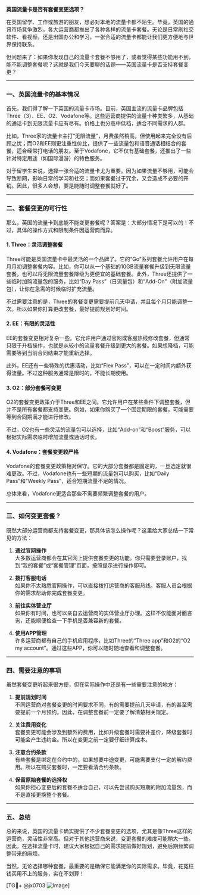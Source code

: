 **英国流量卡是否有套餐变更选项？**

在英国留学、工作或旅游的朋友，想必对本地的流量卡都不陌生。毕竟，英国的通讯市场竞争激烈，各大运营商都推出了各种各样的流量卡套餐。无论是日常刷社交软件、看视频，还是出国办公和学习，一张合适的流量卡都能让我们更方便地与世界保持联系。

但问题来了：如果你发现自己的流量卡套餐不够用了，或者觉得某些功能用不到，能不能调整套餐呢？这就是我们今天要聊的话题——英国流量卡是否支持套餐变更？

---

### **一、英国流量卡的基本情况**

首先，我们得了解一下英国的流量卡市场。目前，英国主流的流量卡品牌包括Three（3）、EE、O2、Vodafone等。这些运营商提供的流量卡种类繁多，从基础的通话卡到无限流量卡应有尽有。价格上也分高中低档，适合不同需求的人群。

比如，Three家的流量卡主打“无限流量”，月费虽然稍高，但使用起来完全没有后顾之忧；而O2和EE则更注重性价比，提供了一些流量包和语音通话相结合的套餐，适合经常打电话的朋友。至于Vodafone，它不仅有基础套餐，还推出了一些针对特定用途（如国际漫游）的特色服务。

对于留学生来说，选择一张合适的流量卡尤为重要。因为如果流量不够用，可能会导致断网，影响日常的学习和社交；而如果套餐过于冗余，又会造成不必要的开销。因此，很多人会想，要是能随时调整套餐就好了。

---

### **二、套餐变更的可行性**

那么，英国的流量卡到底能不能变更套餐呢？答案是：大部分情况下是可以的！不过，具体的操作方式和限制条件因运营商而异。

#### **1. Three：灵活调整套餐**
Three可能是英国流量卡中最灵活的一个品牌了。它的“Go”系列套餐允许用户在每月月初调整套餐内容。比如，你可以从一个基础的10GB流量套餐升级到无限流量套餐，也可以将无限流量套餐降级为更便宜的基础套餐。此外，Three还提供了一些临时加购流量包的服务，比如“Day Pass”（日流量包）和“Add-On”（附加流量包），让你在急需的时候临时扩充流量。

不过需要注意的是，Three的套餐变更需要提前几天申请，并且每个月只能调整一次。所以如果你打算更改套餐，最好提前规划好时间。

#### **2. EE：有限的灵活性**
EE的套餐变更相对复杂一些。它允许用户通过官网或客服热线修改套餐，但通常只限于升档操作，也就是从较小的流量套餐升级到更大的套餐。如果想降档，可能需要等到当前合同结束才能重新选择。

此外，EE还有一些特殊的优惠活动，比如“Flex Pass”，可以在一定时间内额外获得流量。不过这种服务通常是限时的，不能长期使用。

#### **3. O2：部分套餐可变更**
O2的套餐变更政策介于Three和EE之间。它允许用户在某些条件下调整套餐，但并不是所有套餐都支持变更。例如，如果你购买了一个固定期限的套餐，可能需要等到合同期满才能进行修改。

不过，O2也有一些灵活的流量包可以选择，比如“Add-on”和“Boost”服务，可以根据实际需求临时增加流量或通话时长。

#### **4. Vodafone：套餐变更较严格**
Vodafone的套餐变更政策相对保守。它的大部分套餐都是固定的，一旦选定就很难更改。不过，Vodafone也有一些短期的流量包可以购买，比如“Daily Pass”和“Weekly Pass”，适合短期流量不足的情况。

总体来看，Vodafone更适合那些不需要频繁调整套餐的用户。

---

### **三、如何变更套餐？**

既然大部分运营商都支持套餐变更，那具体该怎么操作呢？这里给大家总结一下常见的方法：

1. **通过官网操作**  
   大多数运营商都会在其官网上提供套餐变更的功能。你只需要登录账户，找到“我的套餐”或“套餐管理”页面，按照提示进行操作即可。

2. **拨打客服电话**  
   如果你不太熟悉官网操作，可以直接拨打运营商的客服热线。客服人员会根据你的需求帮助你完成套餐变更。

3. **前往实体营业厅**  
   如果你有时间，也可以亲自去运营商的实体营业厅办理。这样不仅能面对面咨询，还能顺便检查一下手机是否兼容新的套餐。

4. **使用APP管理**  
   许多运营商都有自己的手机应用程序，比如Three的“Three app”和O2的“O2 my account”。通过这些APP，你可以随时随地查看和调整套餐。

---

### **四、需要注意的事项**

虽然套餐变更听起来很方便，但在实际操作中还是有一些需要注意的地方：

1. **提前规划时间**  
   不同运营商对套餐变更的时间要求不同，有的需要提前几天申请，有的甚至需要提前一个月预约。因此，在调整套餐前一定要了解清楚相关规定。

2. **关注费用变化**  
   套餐变更可能会涉及到额外的费用，比如升级套餐时需要补差价，降级套餐时可能会产生违约金。所以在变更之前一定要仔细计算成本。

3. **注意合约条款**  
   有些套餐是绑定在合约中的，如果想要中途变更，可能需要支付一定的解约费用。所以在购买套餐时，一定要看清合约条款。

4. **保留原始套餐的选择权**  
   如果你担心变更后的套餐不适合自己，可以先尝试购买短期的附加流量包，而不是直接更换整个套餐。

---

### **五、总结**

总的来说，英国的流量卡确实提供了不少套餐变更的选项，尤其是像Three这样的运营商，灵活性非常高。但对于其他运营商来说，变更套餐的难度可能稍大一些。因此，在选择流量卡时，建议大家根据自己的需求提前做好规划，避免后期频繁调整带来的麻烦。

当然，无论选择哪种套餐，最重要的是确保它能满足你的实际需求。毕竟，花冤枉钱买用不上的服务，实在不划算！

[TG💪+ @jx0703 ![Image](https://github.com/user-attachments/assets/dbca1d08-cadb-493c-b0ec-ad6f7a83f270)]